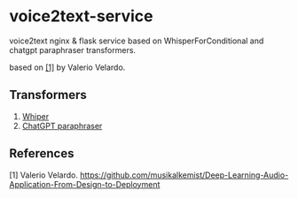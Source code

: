 # voice2text-service
voice2text nginx &amp; flask service based on WhisperForConditional and chatgpt paraphraser transformers.

based on [[1]](#1) by Valerio Velardo.

## Transformers
1. [Whiper](https://huggingface.co/docs/transformers/model_doc/whisper)
2. [ChatGPT paraphraser](https://huggingface.co/humarin/chatgpt_paraphraser_on_T5_base)

## References
<a id="1">[1]</a>
Valerio Velardo.
https://github.com/musikalkemist/Deep-Learning-Audio-Application-From-Design-to-Deployment
